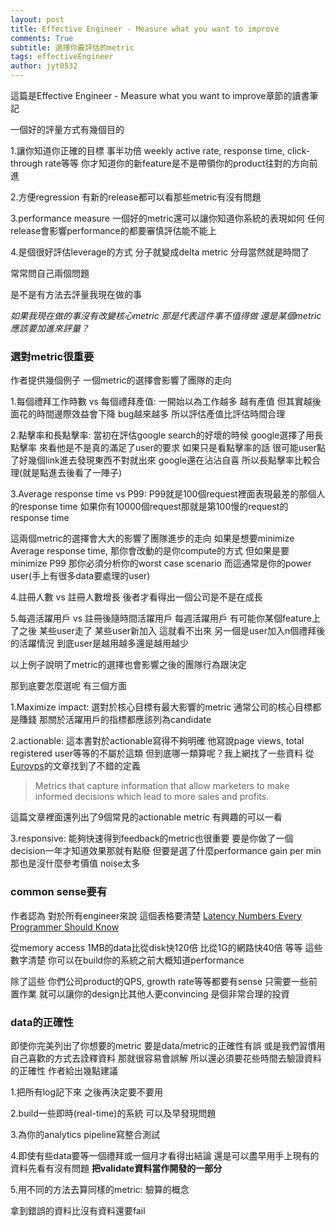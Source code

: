 ```yaml
---
layout: post
title: Effective Engineer - Measure what you want to improve
comments: True 
subtitle: 選擇你要評估的metric
tags: effectiveEngineer
author: jyt0532
---
```


這篇是Effective Engineer - Measure what you want to improve章節的讀書筆記

一個好的評量方式有幾個目的

1.讓你知道你正確的目標 事半功倍 weekly active rate, response time, click-through rate等等 你才知道你的新feature是不是帶領你的product往對的方向前進

2.方便regression 有新的release都可以看那些metric有沒有問題

3.performance measure 一個好的metric還可以讓你知道你系統的表現如何 任何release會影響performance的都要審慎評估能不能上

4.是個很好評估leverage的方式 分子就變成delta metric 分母當然就是時間了

常常問自己兩個問題

是不是有方法去評量我現在做的事

*如果我現在做的事沒有改變核心metric 那是代表這件事不值得做 還是某個metric應該要加進來評量？*

### 選對metric很重要

作者提供幾個例子 一個metric的選擇會影響了團隊的走向

1.每個禮拜工作時數 vs 每個禮拜產值:
一開始以為工作越多 越有產值 但其實越後面花的時間邊際效益會下降 bug越來越多 所以評估產值比評估時間合理

2.點擊率和長點擊率:
當初在評估google search的好壞的時候 google選擇了用長點擊率 來看他是不是真的滿足了user的要求 
如果只是看點擊率的話 很可能user點了好幾個link進去發現東西不對就出來 google還在沾沾自喜 所以長點擊率比較合理(就是點進去後看了一陣子)

3.Average response time vs P99:
P99就是100個request裡面表現最差的那個人的response time 如果你有10000個request那就是第100慢的request的response time

這兩個metric的選擇會大大的影響了團隊進步的走向 
如果是想要minimize Average response time, 
那你會改動的是你compute的方式 但如果是要minimize P99 
那你必須分析你的worst case scenario 
而這通常是你的power user(手上有很多data要處理的user)

4.註冊人數 vs 註冊人數增長
後者才看得出一個公司是不是在成長

5.每週活躍用戶 vs 註冊後隨時間活躍用戶
每週活躍用戶 有可能你某個feature上了之後 某些user走了 某些user新加入 這就看不出來
另一個是user加入n個禮拜後的活躍情況 到底user是越用越多還是越用越少

以上例子說明了metric的選擇也會影響之後的團隊行為跟決定

那到底要怎麼選呢 有三個方面

1.Maximize impact: 選對於核心目標有最大影響的metric 通常公司的核心目標都是賺錢 那關於活躍用戶的指標都應該列為candidate

2.actionable: 這本書對於actionable寫得不夠明確 他寫說page views, total registered user等等的不屬於這類 但到底哪一類算呢？我上網找了一些資料 從[Eurovps](https://www.eurovps.com/blog/actionable-marketing-metrics)的文章找到了不錯的定義

> Metrics that capture information that allow marketers to make informed decisions which lead to more sales and profits. 

這篇文章裡面還列出了9個常見的actionable metric 有興趣的可以一看

3.responsive: 能夠快速得到feedback的metric也很重要 要是你做了一個decision一年才知道效果那就有點廢 但要是選了什麼performance gain per min 那也是沒什麼參考價值 noise太多

### common sense要有

作者認為 對於所有engineer來說 這個表格要清楚
[Latency Numbers Every Programmer Should Know](https://gist.github.com/jboner/2841832)

從memory access 1MB的data比從disk快120倍 比從1G的網路快40倍 等等 
這些數字清楚 你可以在build你的系統之前大概知道performance

除了這些 你們公司product的QPS, growth  rate等等都要有sense 只需要一些前置作業 就可以讓你的design比其他人更convincing 是個非常合理的投資

### data的正確性

即使你完美列出了你想要的metric 要是data/metric的正確性有誤 或是我們習慣用自己喜歡的方式去詮釋資料 那就很容易會誤解 所以還必須要花些時間去驗證資料的正確性 作者給出幾點建議

1.把所有log記下來 之後再決定要不要用

2.build一些即時(real-time)的系統 可以及早發現問題

3.為你的analytics pipeline寫整合測試

4.即使有些data要等一個禮拜或一個月才看得出結論 還是可以盡早用手上現有的資料先看有沒有問題 **把validate資料當作開發的一部分**

5.用不同的方法去算同樣的metric: 驗算的概念

拿到錯誤的資料比沒有資料還要fail

